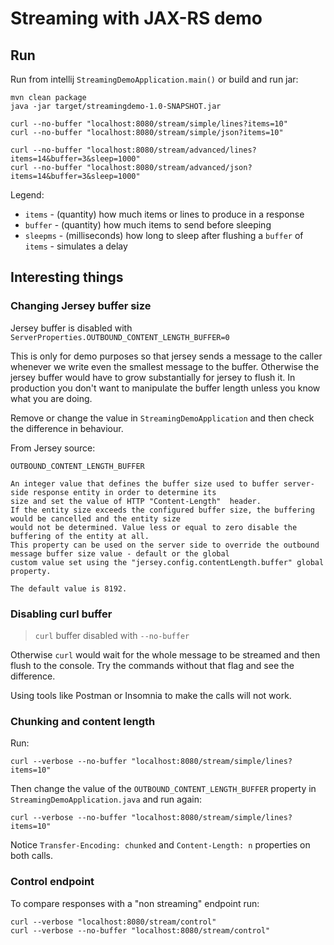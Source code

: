 # Streaming with JAX-RS demo

## Run

Run from intellij `StreamingDemoApplication.main()` or build and run jar:

    mvn clean package 
    java -jar target/streamingdemo-1.0-SNAPSHOT.jar

    curl --no-buffer "localhost:8080/stream/simple/lines?items=10" 
    curl --no-buffer "localhost:8080/stream/simple/json?items=10" 
    
    curl --no-buffer "localhost:8080/stream/advanced/lines?items=14&buffer=3&sleep=1000" 
    curl --no-buffer "localhost:8080/stream/advanced/json?items=14&buffer=3&sleep=1000" 
    
Legend:

* `items`   - (quantity)     how much items or lines to produce in a response
* `buffer`  - (quantity)     how much items to send before sleeping
* `sleepms` - (milliseconds) how long to sleep after flushing a `buffer` of `items` - simulates a delay
    
## Interesting things

### Changing Jersey buffer size

Jersey buffer is disabled with `ServerProperties.OUTBOUND_CONTENT_LENGTH_BUFFER=0`

This is only for demo purposes so that jersey sends a message to the caller whenever we write even the smallest
message to the buffer.
Otherwise the jersey buffer would have to grow substantially for jersey to flush it.
In production you don't want to manipulate the buffer length unless you know what you are doing.

Remove or change the value in `StreamingDemoApplication` and then check the difference in behaviour.

From Jersey source:

```
OUTBOUND_CONTENT_LENGTH_BUFFER

An integer value that defines the buffer size used to buffer server-side response entity in order to determine its 
size and set the value of HTTP "Content-Length"  header.
If the entity size exceeds the configured buffer size, the buffering would be cancelled and the entity size 
would not be determined. Value less or equal to zero disable the buffering of the entity at all.
This property can be used on the server side to override the outbound message buffer size value - default or the global 
custom value set using the "jersey.config.contentLength.buffer" global property.

The default value is 8192.
```
   
### Disabling curl buffer

> `curl` buffer disabled with `--no-buffer`

Otherwise `curl` would wait for the whole message to be streamed and then flush to the console.
Try the commands without that flag and see the difference.

Using tools like Postman or Insomnia to make the calls will not work.

### Chunking and content length

Run:

    curl --verbose --no-buffer "localhost:8080/stream/simple/lines?items=10" 
    
Then change the value of the `OUTBOUND_CONTENT_LENGTH_BUFFER` property in `StreamingDemoApplication.java` and run again:

    curl --verbose --no-buffer "localhost:8080/stream/simple/lines?items=10" 

Notice `Transfer-Encoding: chunked` and `Content-Length: n` properties on both calls.

### Control endpoint

To compare responses with a "non streaming" endpoint run:

    curl --verbose "localhost:8080/stream/control" 
    curl --verbose --no-buffer "localhost:8080/stream/control" 
    
